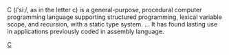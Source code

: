 C (/ˈsiː/, as in the letter c) is a general-purpose, procedural computer programming language supporting structured programming, lexical variable scope, and recursion, with a static type system. ... It has found lasting use in applications previously coded in assembly language.   

[C](https://www.learn-c.org/)